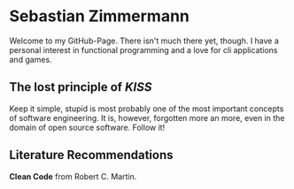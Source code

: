 # Sebastian Zimmermann

Welcome to my GitHub-Page. There isn't much there yet, though.
I have a personal interest in functional programming and a love
for cli applications and games.

## The lost principle of _KISS_

Keep it simple, stupid is most probably one of the most
important concepts of software engineering. It is, however,
forgotten more an more, even in the domain of open source
software. Follow it!

## Literature Recommendations
**Clean Code** from Robert C. Martin.